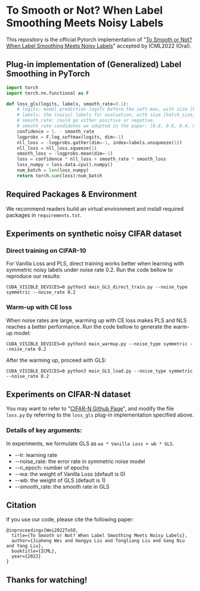 # To Smooth or Not? When Label Smoothing Meets Noisy Labels

This repository is the official Pytorch implementation of "[To Smooth or Not? When Label Smoothing Meets Noisy Labels](https://arxiv.org/abs/2106.04149)" accepted by ICML2022 (Oral). 


## Plug-in implementation of (Generalized) Label Smoothing in PyTorch
```python
import torch
import torch.nn.functional as F

def loss_gls(logits, labels, smooth_rate=0.1):
    # logits: model prediction logits before the soft-max, with size [batch_size, classes]
    # labels: the (noisy) labels for evaluation, with size [batch_size]
    # smooth_rate: could go either positive or negative, 
    # smooth_rate candidates we adopted in the paper: [0.8, 0.6, 0.4, 0.2, 0.0, -0.2, -0.4, -0.6, -0.8, -1.0, -2.0, -4.0, -6.0, -8.0].
    confidence = 1. - smooth_rate
    logprobs = F.log_softmax(logits, dim=-1)
    nll_loss = -logprobs.gather(dim=-1, index=labels.unsqueeze(1))
    nll_loss = nll_loss.squeeze(1)
    smooth_loss = -logprobs.mean(dim=-1)
    loss = confidence * nll_loss + smooth_rate * smooth_loss
    loss_numpy = loss.data.cpu().numpy()
    num_batch = len(loss_numpy)
    return torch.sum(loss)/num_batch
```

## Required Packages & Environment
We recommend readers build an virtual environment and install required packages in ``requirements.txt``.

## Experiments on synthetic noisy CIFAR dataset

### Direct training on CIFAR-10
For Vanilla Loss and PLS, direct training works better when learning with symmetric noisy labels under noise rate 0.2. Run the code bellow to reproduce our results:

```
CUDA_VISIBLE_DEVICES=0 python3 main_GLS_direct_train.py --noise_type symmetric --noise_rate 0.2
```
### Warm-up with CE loss
When noise rates are large, warming up with CE loss makes PLS and NLS reaches a better performance. Run the code bellow to generate the warm-up model:

```
CUDA_VISIBLE_DEVICES=0 python3 main_warmup.py --noise_type symmetric --noise_rate 0.2
```

After the warming up, proceed with GLS:

```
CUDA_VISIBLE_DEVICES=0 python3 main_GLS_load.py --noise_type symmetric --noise_rate 0.2
```

## Experiments on CIFAR-N dataset
You may want to refer to "[CIFAR-N Github Page](https://github.com/UCSC-REAL/cifar-10-100n)", and modify the file ``loss.py`` by referring to the ``loss_gls`` plug-in implementation specified above.

### Details of key arguments:

In experiments, we formulate GLS as  ``wa * Vanilla Loss + wb * GLS``.

* --lr: learning rate
* --noise_rate: the error rate in symmetric noise model
* --n_epoch: number of epochs 
* --wa: the weight of Vanilla Loss (default is 0)
* --wb: the weight of GLS (default is 1)
* --smooth_rate: the smooth rate in GLS

## Citation

If you use our code, please cite the following paper:

```
@inproceedings{Wei2022ToSO,
  title={To Smooth or Not? When Label Smoothing Meets Noisy Labels},
  author={Jiaheng Wei and Hangyu Liu and Tongliang Liu and Gang Niu and Yang Liu},
  booktitle={ICML},
  year={2022}
}

```

## Thanks for watching!
